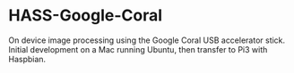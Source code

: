 # HASS-Google-Coral
On device image processing using the Google Coral USB accelerator stick. Initial development 
on a Mac running Ubuntu, then transfer to Pi3 with Haspbian.